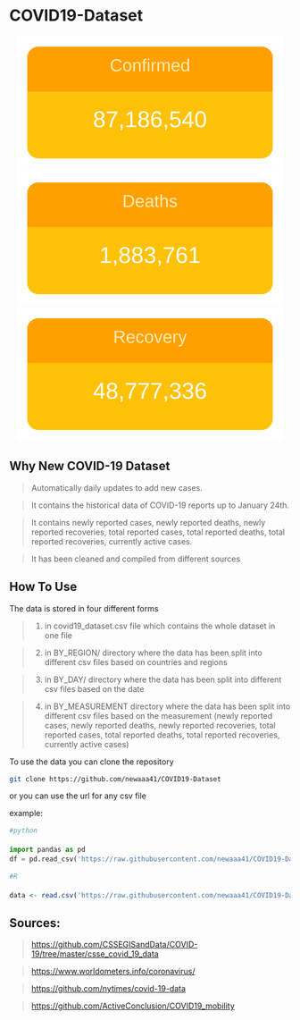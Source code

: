 # COVID19-Dataset


<p align="center">
  <img src="resources/confiremed.svg">
  <img src="resources/death.svg">
  <img src="resources/recovery.svg">
</p>

## Why New COVID-19 Dataset

> Automatically daily updates to add new cases.

> It contains the historical data of COVID-19 reports up to January 24th.

> It contains newly reported cases, newly reported deaths, newly reported recoveries, total reported cases, total reported deaths, total reported recoveries, currently active cases.

> It has been cleaned and compiled from different sources

## How To Use

The data is stored in four different forms

> 1.  in covid19_dataset.csv file which contains the whole dataset in one file

> 2.  in BY_REGION/ directory where the data has been split into different csv files based on countries and regions

> 3.  in BY_DAY/ directory where the data has been split into different csv files based on the date

> 4.  in BY_MEASUREMENT directory where the data has been split into different csv files based on the measurement (newly reported cases, newly reported deaths, newly reported recoveries, total reported cases, total reported deaths, total reported recoveries, currently active cases)

To use the data you can clone the repository

```bash
git clone https://github.com/newaaa41/COVID19-Dataset
```

or you can use the url for any csv file

example:

```python
#python

import pandas as pd
df = pd.read_csv('https://raw.githubusercontent.com/newaaa41/COVID19-Dataset/master/covid19_dataset.csv')
```

```R
#R

data <- read.csv('https://raw.githubusercontent.com/newaaa41/COVID19-Dataset/master/covid19_dataset.csv')
```

## Sources:

> https://github.com/CSSEGISandData/COVID-19/tree/master/csse_covid_19_data

> https://www.worldometers.info/coronavirus/

> https://github.com/nytimes/covid-19-data

> https://github.com/ActiveConclusion/COVID19_mobility

